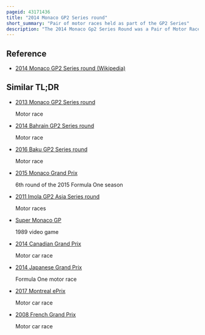 ```yaml
---
pageid: 43171436
title: "2014 Monaco GP2 Series round"
short_summary: "Pair of motor races held as part of the GP2 Series"
description: "The 2014 Monaco Gp2 Series Round was a Pair of Motor Races which were held as Part of the gp2 Series on may 23 and 24 in Monaco at Circuit de monaco. It was the third Round of the 2014 Gp2 Series and was run in Support of the 2014 Monaco grand Prix. The first Event, a 40-lap Feature Race, was won by Dams Driver Jolyon Palmer who started from pole Position. Mitch Evans finished second for russian Time and Carlin's Felipe Nasr took third. Palmer's Teammate Stphane Richelmi won the shorter 30-lap Sprint Race from second the following Day ahead of Trident Driver Sergio Canamasas and Rio Haryanto of Caterham Racing."
---
```


## Reference

- [2014 Monaco GP2 Series round (Wikipedia)](https://en.wikipedia.org/?curid=43171436)

## Similar TL;DR

- [2013 Monaco GP2 Series round](/tldr/en/2013-monaco-gp2-series-round)

  Motor race

- [2014 Bahrain GP2 Series round](/tldr/en/2014-bahrain-gp2-series-round)

  Motor race

- [2016 Baku GP2 Series round](/tldr/en/2016-baku-gp2-series-round)

  Motor race

- [2015 Monaco Grand Prix](/tldr/en/2015-monaco-grand-prix)

  6th round of the 2015 Formula One season

- [2011 Imola GP2 Asia Series round](/tldr/en/2011-imola-gp2-asia-series-round)

  Motor races

- [Super Monaco GP](/tldr/en/super-monaco-gp)

  1989 video game

- [2014 Canadian Grand Prix](/tldr/en/2014-canadian-grand-prix)

  Motor car race

- [2014 Japanese Grand Prix](/tldr/en/2014-japanese-grand-prix)

  Formula One motor race

- [2017 Montreal ePrix](/tldr/en/2017-montreal-eprix)

  Motor car race

- [2008 French Grand Prix](/tldr/en/2008-french-grand-prix)

  Motor car race
